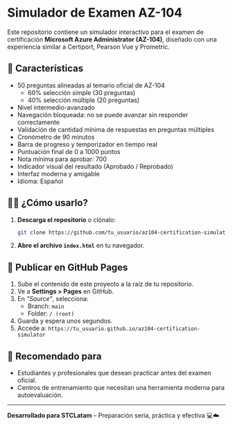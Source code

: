
# Simulador de Examen AZ-104

Este repositorio contiene un simulador interactivo para el examen de certificación **Microsoft Azure Administrator (AZ-104)**, diseñado con una experiencia similar a Certiport, Pearson Vue y Prometric.

## 🎯 Características

- 50 preguntas alineadas al temario oficial de AZ-104
  - 60% selección simple (30 preguntas)
  - 40% selección múltiple (20 preguntas)
- Nivel intermedio-avanzado
- Navegación bloqueada: no se puede avanzar sin responder correctamente
- Validación de cantidad mínima de respuestas en preguntas múltiples
- Cronómetro de 90 minutos
- Barra de progreso y temporizador en tiempo real
- Puntuación final de 0 a 1000 puntos
- Nota mínima para aprobar: 700
- Indicador visual del resultado (Aprobado / Reprobado)
- Interfaz moderna y amigable
- Idioma: Español

## 🧑‍💻 ¿Cómo usarlo?

1. **Descarga el repositorio** o clónalo:
   ```bash
   git clone https://github.com/tu_usuario/az104-certification-simulator.git
   ```

2. **Abre el archivo `index.html`** en tu navegador.

## 🚀 Publicar en GitHub Pages

1. Sube el contenido de este proyecto a la raíz de tu repositorio.
2. Ve a **Settings > Pages** en GitHub.
3. En _"Source"_, selecciona:
   - Branch: `main`
   - Folder: `/ (root)`
4. Guarda y espera unos segundos.
5. Accede a: `https://tu_usuario.github.io/az104-certification-simulator`

## 🧠 Recomendado para

- Estudiantes y profesionales que desean practicar antes del examen oficial.
- Centros de entrenamiento que necesitan una herramienta moderna para autoevaluación.

---

**Desarrollado para STCLatam** – Preparación seria, práctica y efectiva 💻☁️
